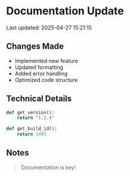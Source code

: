 # Documentation Update

Last updated: 2025-04-27 15:21:15

## Changes Made
- Implemented new feature
- Updated formatting
- Added error handling
- Optimized code structure

## Technical Details
```python
def get_version():
    return "1.2.4"

def get_build_id():
    return 1495
```

## Notes
> Documentation is key!
